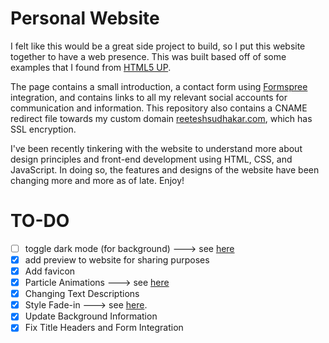 # Personal Website
I felt like this would be a great side project to build, so I put this website together to have a web presence. This was built based off of some examples that I found from [HTML5 UP](https://html5up.net). 

The page contains a small introduction, a contact form using [Formspree](https://formspree.io) integration, and contains links to all my relevant social accounts for communication and information. This repository also contains a CNAME redirect file towards my custom domain [reeteshsudhakar.com](https://reeteshsudhakar.com), which has SSL encryption. 

I've been recently tinkering with the website to understand more about design principles and front-end development using HTML, CSS, 
and JavaScript. In doing so, the features and designs of the website have been changing more and more as of late. Enjoy!

# TO-DO
- [ ] toggle dark mode (for background) ---> see [here](https://www.w3schools.com/howto/howto_js_toggle_dark_mode.asp)
- [x] add preview to website for sharing purposes 
- [x] Add favicon
- [x] Particle Animations ---> see [here](https://codepen.io/reeteshsudhakar/pen/YzrxGJe)
- [x] Changing Text Descriptions
- [x] Style Fade-in ---> see [here](https://medium.com/cloud-native-the-gathering/how-to-use-css-to-fade-in-and-fade-out-html-text-and-pictures-f45c11364f08). 
- [x] Update Background Information
- [x] Fix Title Headers and Form Integration 
